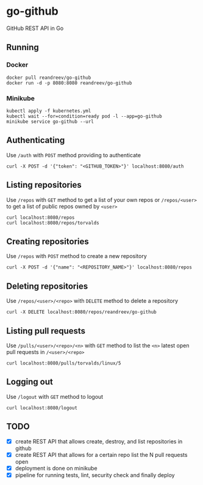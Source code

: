 # go-github
GitHub REST API in Go

## Running

### Docker

```
docker pull reandreev/go-github
docker run -d -p 8080:8080 reandreev/go-github
```

### Minikube

```
kubectl apply -f kubernetes.yml
kubectl wait --for=condition=ready pod -l --app=go-github
minikube service go-github --url
```

## Authenticating

Use `/auth` with `POST` method providing to authenticate

```
curl -X POST -d '{"token": "<GITHUB_TOKEN>"}' localhost:8080/auth
```

## Listing repositories

Use `/repos` with `GET` method to get a list of your own repos or `/repos/<user>` to get a list of public repos owned by `<user>`

```
curl localhost:8080/repos
curl localhost:8080/repos/torvalds
```

## Creating repositories

Use `/repos` with `POST` method to create a new repository

```
curl -X POST -d '{"name": "<REPOSITORY_NAME>"}' localhost:8080/repos
```

## Deleting repositories

Use `/repos/<user>/<repo>` with `DELETE` method to delete a repository

```
curl -X DELETE localhost:8080/repos/reandreev/go-github
```

## Listing pull requests

Use `/pulls/<user>/<repo>/<n>` with `GET` method to list the `<n>` latest open pull requests in `/<user>/<repo>`

```
curl localhost:8080/pulls/torvalds/linux/5
```

## Logging out

Use `/logout` with `GET` method to logout

```
curl localhost:8080/logout
```

## TODO  
- [X] create REST API that allows create, destroy, and list repositories in github  
- [X] create REST API that allows for a certain repo list the N pull requests open  
- [X] deployment is done on minikube  
- [X] pipeline for running tests, lint, security check and finally deploy  
